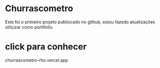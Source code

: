 # Churrascometro
Este foi o primeiro projeto publiocado no github, estou fazedo atualizações utilçizar como portifolio.
# click para conhecer
churrascometro-rho.vercel.app
